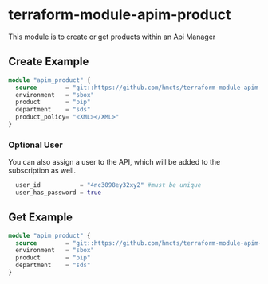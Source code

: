 # terraform-module-apim-product

This module is to create or get products within an Api Manager

## Create Example

```terraform
module "apim_product" {
  source        = "git::https://github.com/hmcts/terraform-module-apim-product"
  environment   = "sbox"
  product       = "pip"
  department    = "sds"
  product_policy= "<XML></XML>"
}
```

### Optional User
You can also assign a user to the API, which will be added to the subscription as well.

```terraform
  user_id           = "4nc3098ey32xy2" #must be unique
  user_has_password = true
```


## Get Example

```terraform
module "apim_product" {
  source        = "git::https://github.com/hmcts/terraform-module-apim-product/data"
  environment   = "sbox"
  product       = "pip"
  department    = "sds"
}
```